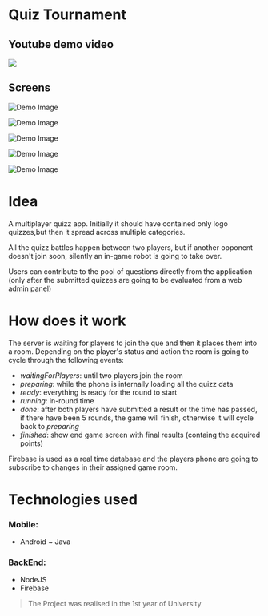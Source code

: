 # Quiz Tournament

## Youtube demo video
[![](http://img.youtube.com/vi/Rxi7d6pLImM/0.jpg)](http://www.youtube.com/watch?v=Rxi7d6pLImM "Quiz Tournament Demo")

## Screens
![Demo Image ](https://github.com/msorins/QuizTournament/blob/master/0.png?raw=true "Demo Image")

![Demo Image ](https://github.com/msorins/QuizTournament/blob/master/1.png?raw=true "Demo Image")

![Demo Image ](https://github.com/msorins/QuizTournament/blob/master/2.png?raw=true "Demo Image")

![Demo Image ](https://github.com/msorins/QuizTournament/blob/master/3.png?raw=true "Demo Image")

![Demo Image ](https://github.com/msorins/QuizTournament/blob/master/4.png?raw=true "Demo Image")


# Idea
A multiplayer quizz app. Initially it should have contained only logo quizzes,but then it spread across multiple categories.

All the quizz battles happen between two players, but if another opponent doesn't join soon, silently an in-game robot is going to take over.

Users can contribute to the pool of questions directly from the application (only after the submitted quizzes are going to be evaluated from a web admin panel)

# How does it work

The server is waiting for players to join the que and then it places them into a room. Depending on the player's status and action the room is going to cycle through the following events:

* *waitingForPlayers*: until two players join the room
* *preparing*: while the phone is internally loading all the quizz data
* *ready*: everything is ready for the round to start
* *running*: in-round time
* *done*: after both players have submitted a result or the time has passed, if there have been 5 rounds, the game will finish, otherwise it will cycle back to *preparing*
* *finished*: show end game screen with final results (containg the acquired points)

Firebase is used as a real time database and the players phone are going to subscribe to changes in their assigned game room.

# Technologies used

### Mobile:
* Android ~ Java

### BackEnd:
* NodeJS
* Firebase


> The Project was realised in the 1st year of University
